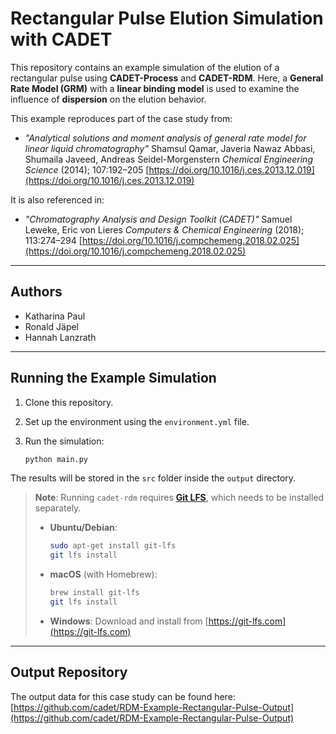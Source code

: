 # Rectangular Pulse Elution Simulation with CADET

This repository contains an example simulation of the elution of a rectangular pulse using **CADET-Process** and **CADET-RDM**. Here, a **General Rate Model (GRM)** with a **linear binding model** is used to examine the influence of **dispersion** on the elution behavior.

This example reproduces part of the case study from:

* *"Analytical solutions and moment analysis of general rate model for linear liquid chromatography"*
  Shamsul Qamar, Javeria Nawaz Abbasi, Shumaila Javeed, Andreas Seidel-Morgenstern
  *Chemical Engineering Science* (2014); 107:192–205
  [https://doi.org/10.1016/j.ces.2013.12.019](https://doi.org/10.1016/j.ces.2013.12.019)

It is also referenced in:

* *"Chromatography Analysis and Design Toolkit (CADET)"*
  Samuel Leweke, Eric von Lieres
  *Computers & Chemical Engineering* (2018); 113:274–294
  [https://doi.org/10.1016/j.compchemeng.2018.02.025](https://doi.org/10.1016/j.compchemeng.2018.02.025)

---

## Authors

* Katharina Paul
* Ronald Jäpel
* Hannah Lanzrath

---

## Running the Example Simulation

1. Clone this repository.
2. Set up the environment using the `environment.yml` file.
3. Run the simulation:

   ```bash
   python main.py
   ```

The results will be stored in the `src` folder inside the `output` directory.

> **Note**: Running `cadet-rdm` requires [**Git LFS**](https://git-lfs.com/), which needs to be installed separately.
>
> * **Ubuntu/Debian**:
>
>   ```bash
>   sudo apt-get install git-lfs
>   git lfs install
>   ```
>
> * **macOS** (with Homebrew):
>
>   ```bash
>   brew install git-lfs
>   git lfs install
>   ```
>
> * **Windows**:
>   Download and install from [https://git-lfs.com](https://git-lfs.com)

---

## Output Repository

The output data for this case study can be found here:
[https://github.com/cadet/RDM-Example-Rectangular-Pulse-Output](https://github.com/cadet/RDM-Example-Rectangular-Pulse-Output)
